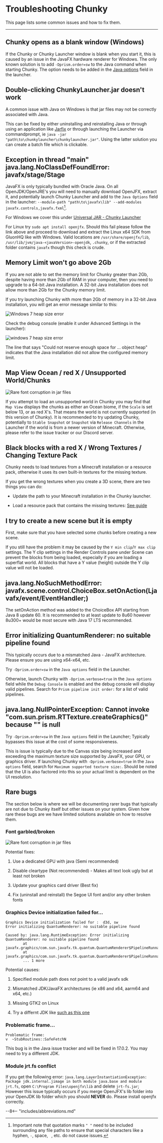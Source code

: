 # Troubleshooting Chunky

This page lists some common issues and how to fix them.

---

## Chunky opens as a blank window (Windows)

If the Chunky or Chunky Launcher window is blank when you start it, this is caused by an issue in the JavaFX hardware renderer for Windows. The only known solution is to add `-Dprism.order=sw` to the Java command when starting Chunky. The option needs to be added in the [Java options](../../getting_started/configuration/#java-options) field in the launcher.


## Double-clicking ChunkyLauncher.jar doesn't work

A common issue with Java on Windows is that jar files may not be correctly associated with Java.

This can be fixed by either uninstalling and reinstalling Java or through using an application like [Jarfix](https://johann.loefflmann.net/en/software/jarfix/index.html) or through launching the Launcher via commandprompt, ie `java -jar "path\to\chunkylauncher\chunkylauncher.jar"`. Using the latter solution you can create a batch file which is clickable.


## Exception in thread "main" java.lang.NoClassDefFoundError: javafx/stage/Stage

JavaFX is only typically bundled with Oracle Java. On all OpenJDK/OpenJRE's you will need to manually download OpenJFX, extract it, and potentially launch Chunky Launcher and add to the `Java Options` field in the launcher: `--module-path "path\to\javafx\lib" --add-modules javafx.controls,javafx.fxml`[^3].

For Windows we cover this under [Universal JAR - Chunky Launcher](../../getting_started/installing#universal-jar-chunky-launcher)

For Linux try `sudo apt install openjfx`. Should this fail please follow the link above and proceed to download and extract the Linux x64 SDK from GluonHQ like with Windows. Valid locations are `/usr/share/openjfx/lib`, `/usr/lib/jvm/java-<javaVersion>-openjdk`, `.chunky`, or if the extracted folder contains `javafx` though this check is crude.


## Memory Limit won't go above 2Gb

If you are not able to set the memory limit for Chunky greater than 2Gb, despite having more than 2Gb of RAM in your computer, then you need to upgrade to a 64-bit Java installation. A 32-bit Java installation does not allow more than 2Gb for the Chunky memory limit.

If you try launching Chunky with more than 2Gb of memory in a 32-bit Java installation, you will get an error message similar to this:

![Windows 7 heap size error](../img/faq/heapsize_win32.png)

Check the debug console (enable it under Advanced Settings in the launcher):

![windows 7 heap size error](../img/faq/heapsize_win32_console.png)

The line that says "Could not reserve enough space for ...  object heap" indicates that the Java installation did not allow the configured memory limit.


## Map View Ocean / red X / Unsupported World/Chunks

![Rare font corruption in jar files](../img/faq/unsupported_chunks_map_view.png)

If you attempt to load an unsupported world in Chunky you may find that `Map View` displays the chunks as either an 
Ocean biome, if the `Scale` is set below 13, or as red X's. That means the world is not currently supported (in this version of Chunky). It is recommended to try updating Chunky, potentially to `Stable Snapshot` or `Snapshot` via `Release Channels` in the Launcher if the world is from a newer version of Minecraft. Otherwise, please refer to the issue tracker or our Discord server.


## Black blocks with a red X / Wrong Textures / Changing Texture Pack

Chunky needs to load textures from a Minecraft installation or a resource pack, otherwise it uses its own built-in textures for the missing texture.

If you get the wrong textures when you create a 3D scene, there are two things you can do:

* Update the path to your Minecraft installation in the Chunky launcher.

* Load a resource pack that contains the missing textures: [See guide](../../user_interface/chunky_ui/#resource-packs)


## I try to create a new scene but it is empty

First, make sure that you have selected some chunks before creating a new scene.

If you still have the problem it may be caused by the `Y min clip`/`Y max clip` settings. The Y clip settings in the Render Controls pane under Scene can prevent the blocks from being loaded, especially if you are loading a superflat world. All blocks that have a Y value (height) outside the Y clip value will not be loaded.


## java.lang.NoSuchMethodError: javafx.scene.control.ChoiceBox.setOnAction(Ljavafx/event/EventHandler;)

The setOnAction method was added to the ChoiceBox API starting from Java 8 update 60. It is recommended to at least update to 8u60 however 8u300+ would be most secure with Java 17 LTS recommended.


## Error initializing QuantumRenderer: no suitable pipeline found

This typically occurs due to a mismatched Java - JavaFX architecture. Please ensure you are using x64-x64, etc.

Try `-Dprism.order=sw` in the `Java options` field in the Launcher.

Otherwise, launch Chunky with `-Dprism.verbose=true` in the `Java options` field while the `Debug Console` is 
enabled and the debug console will display valid pipelines. Search for `Prism pipeline init order:` for a list of valid pipelines.


## java.lang.NullPointerException: Cannot invoke "com.sun.prism.RTTexture.createGraphics()" because "<local9>" is null

Try `-Dprism.order=sw` in the `Java options` field in the Launcher; Typically bypasses this issue at the cost of some responsiveness.

This is issue is typically due to the Canvas size being increased and exceeding the maximum texture size supported by JavaFX, your GPU, or graphics driver. If launching Chunky with `-Dprism.verbose=true` in the `Java options` field, search for `Maximum supported texture size:`. Should be noted that the UI is also factored into this so your actual limit is dependent on the UI resolution.


## Rare bugs

The section below is where we will be documenting rarer bugs that typically are not due to Chunky itself but other issues on your system. Given how rare these bugs are we have limited solutions available on how to resolve them.


### Font garbled/broken

![Rare font corruption in jar files](../img/faq/rare_font_corruption.png)

Potential fixes:

1) Use a dedicated GPU with java (Semi recommended)

2) Disable cleartype (Not recommended) - Makes all text look ugly but at least not broken

3) Update your graphics card driver (Best fix)

4) Fix (uninstall and reinstall) the Segoe UI font and/or any other broken fonts


### Graphics Device initialization failed for...

```
Graphics Device initialization failed for :  d3d, sw
Error initializing QuantumRenderer: no suitable pipeline found
```

```
Caused by: java.lang.RuntimeException: Error initializing QuantumRenderer: no suitable pipeline found
        at javafx.graphics/com.sun.javafx.tk.quantum.QuantumRenderer$PipelineRunnable.init(QuantumRenderer.java:95)
        at javafx.graphics/com.sun.javafx.tk.quantum.QuantumRenderer$PipelineRunnable.run(QuantumRenderer.java:125)
        ... 1 more
```

Potential causes:

1) Specified module path does not point to a valid javafx sdk

2) Mismatched JDK/JavaFX architectures (ie x86 and x64, aarm64 and x64, etc.)

3) Missing GTK2 on Linux

4) Try a differnt JDK like [such as this one](https://jdk.java.net/17/)


### Problematic frame...

```
Problematic frame:
v  ~StubRoutines::SafeFetchN
```

This bug is in the Java issue tracker and will be fixed in 17.0.2. You may need to try a different JDK.


### Module jrt.fs conflict

If you get the following error: `java.lang.LayerInstantiationException: Package jdk.internal.jimage in both module java.base and module jrt.fs`, open `C:\Program Files\openjfx\lib` and delete `jrt-fs.jar`; However this issue typically occurs if you merge OpenJFX's lib folder into your OpenJDK lib folder which you should **NEVER** do. Please install openjfx correctly.


[^3]: Important note that quotation marks `" "` need to be included surrounding any file paths to ensure that special characters like a hyphen, `-`, space, ` `, etc. do not cause issues.


--8<-- "includes/abbreviations.md"
